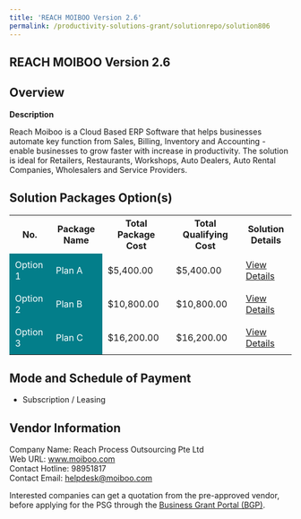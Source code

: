 ```yaml
---
title: 'REACH MOIBOO Version 2.6'
permalink: /productivity-solutions-grant/solutionrepo/solution806
---
```


## REACH MOIBOO Version 2.6

## Overview

**Description**

Reach Moiboo is a Cloud Based ERP Software that helps businesses automate key function from Sales, Billing, Inventory and Accounting - enable businesses to grow faster with increase in productivity. The solution is ideal for Retailers, Restaurants, Workshops, Auto Dealers, Auto Rental Companies, Wholesalers and Service Providers.

## Solution Packages Option(s)

<table>
<tr>
<th><b>No.</b></th>
<th><b>Package Name</b></th>
<th><b>Total Package Cost</b></th>
<th><b>Total Qualifying Cost</b></th>
<th><b>Solution Details</b></th>
</tr>
<tr>
<td style='padding: 10px; background-color: #037E8A; color: #FFFFFF;'>Option 1</td>
<td style='padding: 10px; background-color: #037E8A; color: #FFFFFF;'>Plan A</td>
<td style='padding: 10px;'>$5,400.00</td>
<td style='padding: 10px;'>$5,400.00</td>
<td style='padding: 10px;'><a href='/images/psg/Reach_Desensitised_Annex_3_Part_1.pdf' target='_blank'>View Details</a></td>
</tr>
<tr>
<td style='padding: 10px; background-color: #037E8A; color: #FFFFFF;'>Option 2</td>
<td style='padding: 10px; background-color: #037E8A; color: #FFFFFF;'>Plan B</td>
<td style='padding: 10px;'>$10,800.00</td>
<td style='padding: 10px;'>$10,800.00</td>
<td style='padding: 10px;'><a href='/images/psg/Reach_Desensitised_Annex_3_Part_2.pdf' target='_blank'>View Details</a></td>
</tr>
<tr>
<td style='padding: 10px; background-color: #037E8A; color: #FFFFFF;'>Option 3</td>
<td style='padding: 10px; background-color: #037E8A; color: #FFFFFF;'>Plan C</td>
<td style='padding: 10px;'>$16,200.00</td>
<td style='padding: 10px;'>$16,200.00</td>
<td style='padding: 10px;'><a href='/images/psg/Reach_Desensitised_Annex_3_Part_3.pdf' target='_blank'>View Details</a></td>
</tr>
</table>

## Mode and Schedule of Payment

 - Subscription / Leasing

## Vendor Information

 Company Name: Reach Process Outsourcing Pte Ltd<br>Web URL: www.moiboo.com <br>Contact Hotline: 98951817 <br>Contact Email: helpdesk@moiboo.com <br>

Interested companies can get a quotation from the pre-approved vendor, before applying for the PSG through the <a href='https://www.businessgrants.gov.sg/' target='_blank' rel='noopener'>Business Grant Portal (BGP)</a>.

<script src="/jquery/resize-tables.js"></script>
